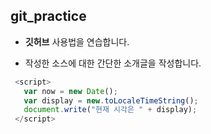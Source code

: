 ## git_practice

+ **깃허브** 사용법을 연습합니다.

+ 작성한 소스에 대한 간단한 소개글을 작성합니다.

```javascript
 <script>
   var now = new Date();
   var display = new.toLocaleTimeString();
   document.write("현재 시각은 " + display);
 </script>
 ```
